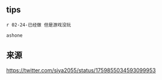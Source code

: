## tips
```
r 02-24-已经做 但是游戏没玩

ashone
```

## 来源
https://twitter.com/siya2055/status/1759855034593099953
